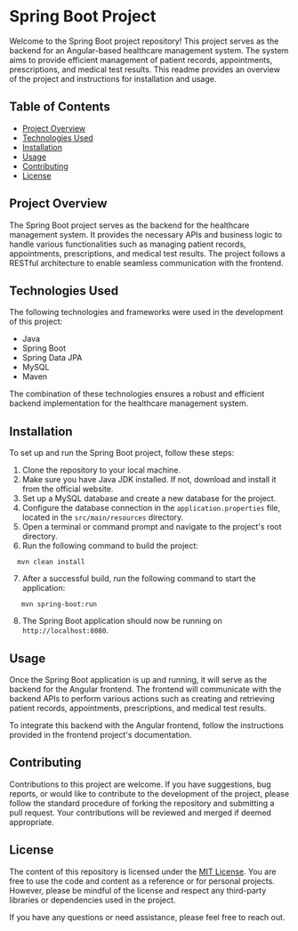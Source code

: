 # Spring Boot Project

Welcome to the Spring Boot project repository! This project serves as the backend for an Angular-based healthcare management system. The system aims to provide efficient management of patient records, appointments, prescriptions, and medical test results. This readme provides an overview of the project and instructions for installation and usage.

## Table of Contents

- [Project Overview](#project-overview)
- [Technologies Used](#technologies-used)
- [Installation](#installation)
- [Usage](#usage)
- [Contributing](#contributing)
- [License](#license)

## Project Overview

The Spring Boot project serves as the backend for the healthcare management system. It provides the necessary APIs and business logic to handle various functionalities such as managing patient records, appointments, prescriptions, and medical test results. The project follows a RESTful architecture to enable seamless communication with the frontend.

## Technologies Used

The following technologies and frameworks were used in the development of this project:

- Java
- Spring Boot
- Spring Data JPA
- MySQL
- Maven

The combination of these technologies ensures a robust and efficient backend implementation for the healthcare management system.

## Installation

To set up and run the Spring Boot project, follow these steps:

1. Clone the repository to your local machine.
2. Make sure you have Java JDK installed. If not, download and install it from the official website.
3. Set up a MySQL database and create a new database for the project.
4. Configure the database connection in the `application.properties` file, located in the `src/main/resources` directory.
5. Open a terminal or command prompt and navigate to the project's root directory.
6. Run the following command to build the project:
 ```shell
   mvn clean install
 ```
7. After a successful build, run the following command to start the application:

 ```shell
  	mvn spring-boot:run
 ```
 
8. The Spring Boot application should now be running on `http://localhost:8080`.

## Usage

Once the Spring Boot application is up and running, it will serve as the backend for the Angular frontend. The frontend will communicate with the backend APIs to perform various actions such as creating and retrieving patient records, appointments, prescriptions, and medical test results.

To integrate this backend with the Angular frontend, follow the instructions provided in the frontend project's documentation.


## Contributing

Contributions to this project are welcome. If you have suggestions, bug reports, or would like to contribute to the development of the project, please follow the standard procedure of forking the repository and submitting a pull request. Your contributions will be reviewed and merged if deemed appropriate.

## License

The content of this repository is licensed under the [MIT License](LICENSE). You are free to use the code and content as a reference or for personal projects. However, please be mindful of the license and respect any third-party libraries or dependencies used in the project.

If you have any questions or need assistance, please feel free to reach out.



